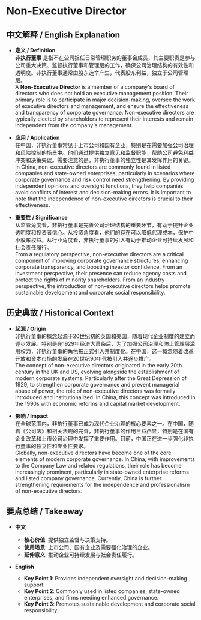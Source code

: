 # Non-Executive Director

## 中文解释 / English Explanation

* **定义 / Definition**  
  **非执行董事** 是指不在公司担任日常管理职务的董事会成员，其主要职责是参与公司重大决策、监督执行董事和管理层的工作，确保公司治理结构的有效性和透明度。非执行董事通常由股东选举产生，代表股东利益，独立于公司管理层。  
  A **Non-Executive Director** is a member of a company's board of directors who does not hold an executive management position. Their primary role is to participate in major decision-making, oversee the work of executive directors and management, and ensure the effectiveness and transparency of corporate governance. Non-executive directors are typically elected by shareholders to represent their interests and remain independent from the company's management.

* **应用 / Application**  
  在中国，非执行董事常见于上市公司和国有企业，特别是在需要加强公司治理和风险控制的场景中。他们通过提供独立意见和监督职能，帮助公司避免利益冲突和决策失误。需要注意的是，非执行董事的独立性是其发挥作用的关键。  
  In China, non-executive directors are commonly found in listed companies and state-owned enterprises, particularly in scenarios where corporate governance and risk control need strengthening. By providing independent opinions and oversight functions, they help companies avoid conflicts of interest and decision-making errors. It is important to note that the independence of non-executive directors is crucial to their effectiveness.

* **重要性 / Significance**  
  从监管角度看，非执行董事是完善公司治理结构的重要环节，有助于提升企业透明度和投资者信心。从投资角度看，他们的存在可以降低代理成本，保护中小股东权益。从行业角度看，非执行董事的引入有助于推动企业可持续发展和社会责任履行。  
  From a regulatory perspective, non-executive directors are a critical component of improving corporate governance structures, enhancing corporate transparency, and boosting investor confidence. From an investment perspective, their presence can reduce agency costs and protect the rights of minority shareholders. From an industry perspective, the introduction of non-executive directors helps promote sustainable development and corporate social responsibility.

## 历史典故 / Historical Context

* **起源 / Origin**  
  非执行董事的概念起源于20世纪初的英国和美国，随着现代企业制度的建立而逐步发展。特别是在1929年经济大萧条后，为了加强公司治理和防止管理层滥用权力，非执行董事的角色被正式引入并制度化。在中国，这一概念随着改革开放和资本市场的发展在20世纪90年代被引入并逐步推广。  
  The concept of non-executive directors originated in the early 20th century in the UK and US, evolving alongside the establishment of modern corporate systems. Particularly after the Great Depression of 1929, to strengthen corporate governance and prevent managerial abuse of power, the role of non-executive directors was formally introduced and institutionalized. In China, this concept was introduced in the 1990s with economic reforms and capital market development.

* **影响 / Impact**  
  在全球范围内，非执行董事已成为现代企业治理的核心要素之一。在中国，随着《公司法》和相关法规的完善，非执行董事的作用日益凸显，特别是在国有企业改革和上市公司治理中发挥了重要作用。目前，中国正在进一步强化非执行董事的独立性和专业性要求。  
  Globally, non-executive directors have become one of the core elements of modern corporate governance. In China, with improvements to the Company Law and related regulations, their role has become increasingly prominent, particularly in state-owned enterprise reforms and listed company governance. Currently, China is further strengthening requirements for the independence and professionalism of non-executive directors.

## 要点总结 / Takeaway

* **中文**  
  - **核心价值**: 提供独立监督与决策支持。
  - **使用场景**: 上市公司、国有企业及需要强化治理的企业。
  - **延伸意义**: 推动企业可持续发展与社会责任履行。

* **English**  
  - **Key Point 1**: Provides independent oversight and decision-making support.
  - **Key Point 2**: Commonly used in listed companies, state-owned enterprises, and firms needing enhanced governance.
  - **Key Point 3**: Promotes sustainable development and corporate social responsibility.